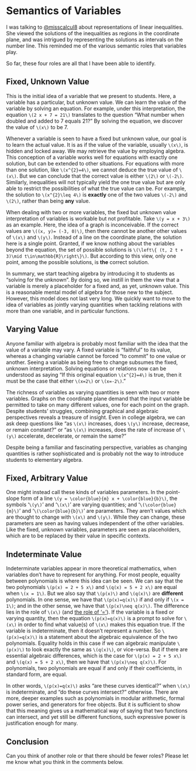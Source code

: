 # Semantics of Variables #

I was talking to
[@misscalcul8](https://twitter.com/misscalcul8/status/666474645906944001)
about representations of linear inequalities. She viewed the solutions
of the inequalities as regions in the coordinate plane, and was
intrigued by representing the solutions as intervals on the number line.
This reminded me of the various semantic roles that variables play.

So far, these four roles are all that I have been able to identify.

## Fixed, Unknown Value ##

This is the initial idea of a variable that we present to students.
Here, a variable has a particular, but unknown value. We can learn the
value of the variable by solving an equation. For example, under this
interpretation, the equation `\(2 x + 7 = 21\)` translates to the
question “What number when doubled and added to 7 equals 21?” By solving
the equation, we discover the value of `\(x\)` to be 7.

Whenever a variable is seen to have a fixed but unknown value, our goal
is to learn the actual value. It is as if the value of the variable,
usually `\(x\)`, is hidden and locked away. We may retrieve the value by
employing algebra. This conception of a variable works well for
equations with exactly one solution, but can be extended to other
situations. For equations with more than one solution, like
`\(x^{2}=4\)`, we cannot deduce the true value of `\(x\)`. But we can
conclude that the correct value is either `\(2\)` or `\(-2\)`.
Similarly, inequalities will not typically yield the one true value but
are only able to restrict the possibilities of what the true value can
be. For example, the solution to `\(x^{2}\leq 4\)` is **exactly** one
of the two values `\(-2\)` and `\(2\)`, rather than being **any**
value.

When dealing with two or more variables, the fixed but unknown value
interpretation of variables is workable but not profitable. Take
`\(y = x + 3\)` as an example. Here, the idea of a graph is
inconceivable. If the correct values are `\((x, y)= (-3, 0)\)`, then
there cannot be another other values of `\(x\)` and `\(y\)`. Instead of
a line on the coordinate plane, the solution here is a single point.
Granted, if we know nothing about the variables beyond the equation, the
set of possible solutions is `\(\left\{ (t, 2 t + 3)\mid
t\in\mathbb{R}\right\}\)`. But according to this view, only one point,
among the possible solutions, is **the** correct solution.

In summary, we start teaching algebra by introducing it to students as
“solving for the unknown”. By doing so, we instill in them
the view that a variable is merely a placeholder for a fixed and, as
yet, unknown value. This is a reasonable mental model of algebra for
those new to the subject. However, this model does not last very long.
We quickly want to move to the idea of variables as jointly varying
quantities when tackling relations with more than one variable,
and in particular functions.

## Varying Value ##

Anyone familiar with algebra is probably most familiar with the idea
that the value of a variable may vary. A fixed variable is
“faithful” to its value, whereas a changing variable cannot
be forced “to commit” to one value or another. Seeing a
variable as being free to change subsumes the fixed, unknown
interpretation. Solving equations or relations now can be understood as
saying “If this original equation `\(x^{2}=4\)` is true, then it
must be the case that either `\(x=2\)` or `\(x=-2\)`.”

The richness of variables as varying quantities is seen with two or more
variables. Graphs on the coordinate plane demand that the input variable
be permitted to take on many different values, one for each point on the
graph.  Despite students’ struggles, combining graphical and
algebraic perspectives reveals a treasure of insight. Even in college
algebra, we can ask deep questions like “as `\(x\)` increases, does
`\(y\)` increase, decrease, or remain constant?” or “as
`\(x\)` increases, does the rate of increase of `\(y\)` accelerate,
decelerate, or remain the same?”

Despite being a familiar and fascinating perspective, variables as
changing quantities is rather sophisticated and is probably not the way
to introduce students to elementary algebra.

## Fixed, Arbitrary Value ##

One might instead call these kinds of variables parameters. In the
point-slope form of a line
`\(y = \color{blue}{m} x + \color{blue}{b}\)`, the symbols
‘`\(y\)`’ and ‘`\(x\)`’ are varying quantities; and
‘`\(\color{blue}{m}\)`’ and ‘`\(\color{blue}{b}\)`’ are parameters. They
aren’t values which are thought to change with `\(x\)` and `\(y\)`.
While they can change, these parameters are seen as having values
independent of the other variables. Like the fixed, unknown variables,
parameters are seen as placeholders, which are to be replaced by their
value in specific contexts.

## Indeterminate Value ##

Indeterminate variables appear in more theoretical mathematics, when
variables don’t have to represent for anything. For most people,
equality between polynomials is where this idea can be seen. We can say
that the two polynomials `\(p(x) = 2 + 5 x\)` and `\(q(x) = 5 + 2 x\)`
are equal when `\(x = 1\)`. But we also say that `\(p(x)\)` and
`\(q(x)\)` are **different** polynomials. In one sense, we have that
`\(p(x)=q(x)\)` if and only if `\(x = 1\)`; and in the other sense, we
have that `\(p(x)\neq q(x)\)`. The difference lies in the role of
`\(x\)` (and [the role of ‘=’](http://cousinomath.website/)). If the
variable is a fixed or varying quantity, then the equation
`\(p(x)=q(x)\)` is a prompt to solve for `\(x\)` in order to find what
value(s) of `\(x\)` makes this equation true. If the variable is
indeterminate, then it doesn’t represent a number. So `\(p(x)=q(x)\)` is
a statement about the algebraic equivalence of the two polynomials.
Equality holds in this case if we can algebraic manipulate `\(p(x)\)` to
look exactly the same as `\(q(x)\)`, or vice-versa. But if there are
essential algebraic differences, which is the case for
`\(p(x) = 2 + 5 x\)` and `\(q(x) = 5 + 2 x\)`, then we have that
`\(p(x)\neq q(x)\)`. For polynomials, two polynomials are equal if and
only if their coefficients, in standard form, are equal.

In other words, `\(p(x)=q(x)\)` asks “are these curves identical?” when
`\(x\)` is indeterminate, and “do these curves intersect?” otherwise.
There are more, deeper examples such as polynomials in modular
arithmetic, formal power series, and generators for free objects. But it
is sufficient to show that this meaning gives us a mathematical way of
saying that two functions can intersect, and yet still be different
functions, such expressive power is justification enough for many.

## Conclusion ##

Can you think of another role or that there should be fewer roles?
Please let me know what you think in the comments below.
